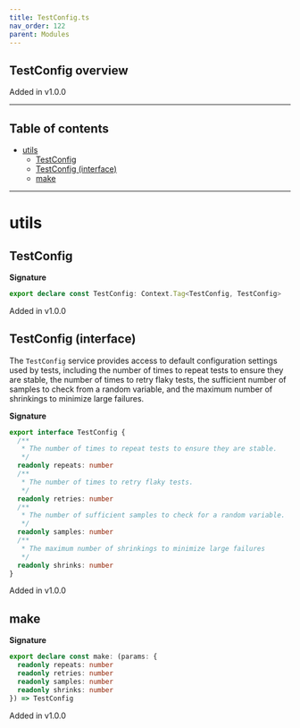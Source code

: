 ```yaml
---
title: TestConfig.ts
nav_order: 122
parent: Modules
---
```


## TestConfig overview

Added in v1.0.0

---

<h2 class="text-delta">Table of contents</h2>

- [utils](#utils)
  - [TestConfig](#testconfig)
  - [TestConfig (interface)](#testconfig-interface)
  - [make](#make)

---

# utils

## TestConfig

**Signature**

```ts
export declare const TestConfig: Context.Tag<TestConfig, TestConfig>
```

Added in v1.0.0

## TestConfig (interface)

The `TestConfig` service provides access to default configuration settings
used by tests, including the number of times to repeat tests to ensure
they are stable, the number of times to retry flaky tests, the sufficient
number of samples to check from a random variable, and the maximum number of
shrinkings to minimize large failures.

**Signature**

```ts
export interface TestConfig {
  /**
   * The number of times to repeat tests to ensure they are stable.
   */
  readonly repeats: number
  /**
   * The number of times to retry flaky tests.
   */
  readonly retries: number
  /**
   * The number of sufficient samples to check for a random variable.
   */
  readonly samples: number
  /**
   * The maximum number of shrinkings to minimize large failures
   */
  readonly shrinks: number
}
```

Added in v1.0.0

## make

**Signature**

```ts
export declare const make: (params: {
  readonly repeats: number
  readonly retries: number
  readonly samples: number
  readonly shrinks: number
}) => TestConfig
```

Added in v1.0.0
